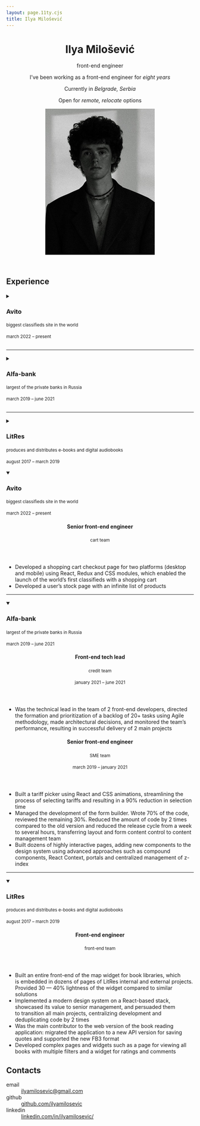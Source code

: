 ```yaml
---
layout: page.11ty.cjs
title: Ilya Milošević
---
```


<div class="flow_xl">
  <header>
    <div class="flow">
      <hgroup class="flow_2xs">
        <h1>Ilya Milošević</h1>
        <p>front-end engineer</p>
      </hgroup>
      <div class="additive-spacing">
        <p>
          I&rsquo;ve been working as&nbsp;a&nbsp;front-end engineer for <em>eight years</em>
        </p>
        <p>Currently in&nbsp;<em>Belgrade, Serbia</em></p>
        <p>Open for <em>remote, relocate</em> options</p>
      </div>
    </div>
    <img src="img/im.jpg" />
  </header>
  <main class="flow_xl">
    <article class="flow">
      <h2>Experience</h2>
      <div class="no-print">
        <details class="flow">
          <summary>
            <hgroup>
              <h3>Avito</h3>
              <p><small>biggest classifieds site in the world</small></p>
            </hgroup>
            <p><small>march 2022 – present</small></p>
          </summary>
          <article class="flow_xs">
            <header>
              <hgroup>
                <h4>Senior front-end engineer</h4>
                <p><small>cart team</small></p>
              </hgroup>
            </header>
            <ul class="flow_2xs">
              <li>
                Developed a&nbsp;shopping cart checkout page for two platforms
                (desktop and mobile) using React, Redux and&nbsp;CSS modules,
                which enabled the launch of&nbsp;the&nbsp;world&rsquo;s first
                classifieds with a&nbsp;shopping cart
              </li>
              <li>
                Developed a&nbsp;user&rsquo;s stock page with an&nbsp;infinite
                list of&nbsp;products
              </li>
            </ul>
          </article>
        </details>
        <hr />
        <details class="flow">
          <summary>
            <hgroup>
              <h3>Alfa-bank</h3>
              <p><small>largest of the private banks in Russia</small></p>
            </hgroup>
            <p><small>march 2019 – june 2021</small></p>
          </summary>
          <article class="flow_xs">
            <header>
              <hgroup>
                <h4>Front-end tech lead</h4>
                <p><small>credit team</small></p>
              </hgroup>
              <p><small>january 2021 – june 2021</small></p>
            </header>
            <ul class="flow_2xs">
              <li>
                Was the technical lead in&nbsp;the&nbsp;team
                of&nbsp;2&nbsp;front-end developers, directed the formation and
                prioritization of&nbsp;a&nbsp;backlog of&nbsp;20+&nbsp;tasks
                using Agile methodology, made architectural decisions, and
                monitored the team&rsquo;s performance, resulting
                in&nbsp;successful delivery of&nbsp;2&nbsp;main projects
              </li>
            </ul>
          </article>
          <article class="flow_xs">
            <header>
              <hgroup>
                <h4>Senior front-end engineer</h4>
                <p><small>SME team</small></p>
              </hgroup>
              <p><small>march 2019 – january 2021</small></p>
            </header>
            <ul class="flow_2xs">
              <li>
                Built a&nbsp;tariff picker using React and CSS animations,
                streamlining the process of&nbsp;selecting tariffs and resulting
                in&nbsp;a&nbsp;90% reduction in&nbsp;selection time
              </li>
              <li>
                Managed the development of&nbsp;the form builder. Wrote&nbsp;70%
                of&nbsp;the code, reviewed the remaining 30%. Reduced the amount
                of&nbsp;code by&nbsp;2&nbsp;times compared to&nbsp;the old
                version and reduced the release cycle from a&nbsp;week
                to&nbsp;several hours, transferring layout and&nbsp;form content
                control to&nbsp;content management team
              </li>
              <li>
                Built dozens of&nbsp;highly interactive pages, adding new
                components to&nbsp;the design system using advanced approaches
                such as&nbsp;compound components, React Context, portals
                and&nbsp;centralized management of&nbsp;z-index
              </li>
            </ul>
          </article>
        </details>
        <hr />
        <details class="flow">
          <summary>
            <hgroup>
              <h3>LitRes</h3>
              <p>
                <small
                  >produces and distributes e-books and digital
                  audiobooks</small
                >
              </p>
            </hgroup>
            <p><small>august 2017 – march 2019</small></p>
          </summary>
          <article class="flow_xs">
            <header>
              <hgroup>
                <h4>Front-end engineer</h4>
                <p><small>front-end team</small></p>
              </hgroup>
            </header>
            <ul class="flow_2xs">
              <li>
                Built an&nbsp;entire front-end of&nbsp;the map widget for book
                libraries, which is&nbsp;embedded in&nbsp;dozens of&nbsp;pages
                of&nbsp;LitRes internal and external projects. Provided
                30&nbsp;&mdash; 40% lightness of&nbsp;the widget compared
                to&nbsp;similar solutions
              </li>
              <li>
                Implemented a&nbsp;modern design system
                on&nbsp;a&nbsp;React-based stack, showcased its value
                to&nbsp;senior management, and persuaded them to&nbsp;transition
                all main projects, centralizing development and deduplicating
                code by&nbsp;2&nbsp;times
              </li>
              <li>
                Was the main contributor to&nbsp;the web version of&nbsp;the
                book reading application: migrated the application
                to&nbsp;a&nbsp;new API version for saving quotes and supported
                the new FB3 format
              </li>
              <li>
                Developed complex pages and widgets such as&nbsp;a&nbsp;page for
                viewing all books with multiple filters and a&nbsp;widget for
                ratings and comments
              </li>
            </ul>
          </article>
        </details>
      </div>
      <div class="print">
        <details class="flow" open>
          <summary>
            <hgroup>
              <h3>Avito</h3>
              <p><small>biggest classifieds site in the world</small></p>
            </hgroup>
            <p><small>march 2022 – present</small></p>
          </summary>
          <article class="flow_xs">
            <header>
              <hgroup>
                <h4>Senior front-end engineer</h4>
                <p><small>cart team</small></p>
              </hgroup>
            </header>
            <ul class="flow_2xs">
              <li>
                Developed a&nbsp;shopping cart checkout page for two platforms
                (desktop and mobile) using React, Redux and&nbsp;CSS modules,
                which enabled the launch of&nbsp;the&nbsp;world&rsquo;s first
                classifieds with a&nbsp;shopping cart
              </li>
              <li>
                Developed a&nbsp;user&rsquo;s stock page with an&nbsp;infinite
                list of&nbsp;products
              </li>
            </ul>
          </article>
        </details>
        <hr />
        <details class="flow" open>
          <summary>
            <hgroup>
              <h3>Alfa-bank</h3>
              <p><small>largest of the private banks in Russia</small></p>
            </hgroup>
            <p><small>march 2019 – june 2021</small></p>
          </summary>
          <article class="flow_xs">
            <header>
              <hgroup>
                <h4>Front-end tech lead</h4>
                <p><small>credit team</small></p>
              </hgroup>
              <p><small>january 2021 – june 2021</small></p>
            </header>
            <ul class="flow_2xs">
              <li>
                Was the technical lead in&nbsp;the&nbsp;team
                of&nbsp;2&nbsp;front-end developers, directed the formation and
                prioritization of&nbsp;a&nbsp;backlog of&nbsp;20+&nbsp;tasks
                using Agile methodology, made architectural decisions, and
                monitored the team&rsquo;s performance, resulting
                in&nbsp;successful delivery of&nbsp;2&nbsp;main projects
              </li>
            </ul>
          </article>
          <article class="flow_xs">
            <header>
              <hgroup>
                <h4>Senior front-end engineer</h4>
                <p><small>SME team</small></p>
              </hgroup>
              <p><small>march 2019 – january 2021</small></p>
            </header>
            <ul class="flow_2xs">
              <li>
                Built a&nbsp;tariff picker using React and CSS animations,
                streamlining the process of&nbsp;selecting tariffs and resulting
                in&nbsp;a&nbsp;90% reduction in&nbsp;selection time
              </li>
              <li>
                Managed the development of&nbsp;the form builder. Wrote&nbsp;70%
                of&nbsp;the code, reviewed the remaining 30%. Reduced the amount
                of&nbsp;code by&nbsp;2&nbsp;times compared to&nbsp;the old
                version and reduced the release cycle from a&nbsp;week
                to&nbsp;several hours, transferring layout and&nbsp;form content
                control to&nbsp;content management team
              </li>
              <li>
                Built dozens of&nbsp;highly interactive pages, adding new
                components to&nbsp;the design system using advanced approaches
                such as&nbsp;compound components, React Context, portals
                and&nbsp;centralized management of&nbsp;z-index
              </li>
            </ul>
          </article>
        </details>
        <hr />
        <details class="flow" open>
          <summary>
            <hgroup>
              <h3>LitRes</h3>
              <p>
                <small
                  >produces and distributes e-books and digital
                  audiobooks</small
                >
              </p>
            </hgroup>
            <p><small>august 2017 – march 2019</small></p>
          </summary>
          <article class="flow_xs">
            <header>
              <hgroup>
                <h4>Front-end engineer</h4>
                <p><small>front-end team</small></p>
              </hgroup>
            </header>
            <ul class="flow_2xs">
              <li>
                Built an&nbsp;entire front-end of&nbsp;the map widget for book
                libraries, which is&nbsp;embedded in&nbsp;dozens of&nbsp;pages
                of&nbsp;LitRes internal and external projects. Provided
                30&nbsp;&mdash; 40% lightness of&nbsp;the widget compared
                to&nbsp;similar solutions
              </li>
              <li>
                Implemented a&nbsp;modern design system
                on&nbsp;a&nbsp;React-based stack, showcased its value
                to&nbsp;senior management, and persuaded them to&nbsp;transition
                all main projects, centralizing development and deduplicating
                code by&nbsp;2&nbsp;times
              </li>
              <li>
                Was the main contributor to&nbsp;the web version of&nbsp;the
                book reading application: migrated the application
                to&nbsp;a&nbsp;new API version for saving quotes and supported
                the new FB3 format
              </li>
              <li>
                Developed complex pages and widgets such as&nbsp;a&nbsp;page for
                viewing all books with multiple filters and a&nbsp;widget for
                ratings and comments
              </li>
            </ul>
          </article>
        </details>
      </div>
    </article>
    <article class="flow">
      <h2>Contacts</h2>
      <dl class="contacts">
        <div class="additive-spacing">
          <dt>email</dt>
          <dd>
            <a href="mailto:ilyamilosevic@gmail.com">ilyamilosevic@gmail.com</a>
          </dd>
        </div>
        <div class="additive-spacing">
          <dt>github</dt>
          <dd>
            <a href="//github.com/ilyamilosevic"
              >github.com/ilyamilosevic</a
            >
          </dd>
        </div>
        <div class="additive-spacing">
          <dt>linkedin</dt>
          <dd>
            <a href="//www.linkedin.com/in/ilyamilosevic/"
              >linkedin.com/in/ilyamilosevic/</a
            >
          </dd>
        </div>
      </dl>
    </article>
  </main>
</div>


